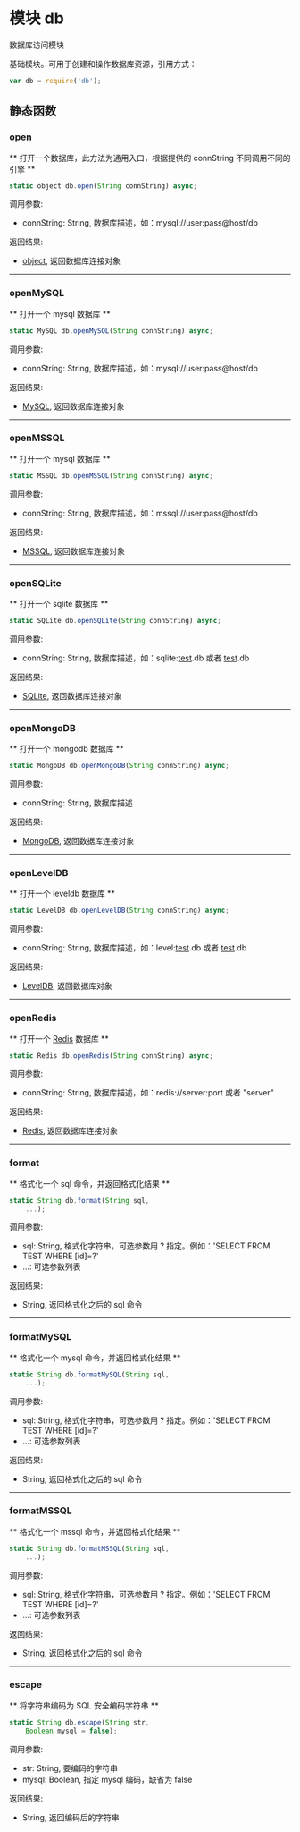 # 模块 db
数据库访问模块

基础模块。可用于创建和操作数据库资源，引用方式：

```JavaScript
var db = require('db');
```

## 静态函数
        
### open
** 打开一个数据库，此方法为通用入口，根据提供的 connString 不同调用不同的引擎 **

```JavaScript
static object db.open(String connString) async;
```

调用参数:
* connString: String, 数据库描述，如：mysql://user:pass\@host/db

返回结果:
* [object](../../object/ifs/object.md), 返回数据库连接对象

--------------------------
### openMySQL
** 打开一个 mysql 数据库 **

```JavaScript
static MySQL db.openMySQL(String connString) async;
```

调用参数:
* connString: String, 数据库描述，如：mysql://user:pass\@host/db

返回结果:
* [MySQL](../../object/ifs/MySQL.md), 返回数据库连接对象

--------------------------
### openMSSQL
** 打开一个 mysql 数据库 **

```JavaScript
static MSSQL db.openMSSQL(String connString) async;
```

调用参数:
* connString: String, 数据库描述，如：mssql://user:pass\@host/db

返回结果:
* [MSSQL](../../object/ifs/MSSQL.md), 返回数据库连接对象

--------------------------
### openSQLite
** 打开一个 sqlite 数据库 **

```JavaScript
static SQLite db.openSQLite(String connString) async;
```

调用参数:
* connString: String, 数据库描述，如：sqlite:[test](test.md).db 或者 [test](test.md).db

返回结果:
* [SQLite](../../object/ifs/SQLite.md), 返回数据库连接对象

--------------------------
### openMongoDB
** 打开一个 mongodb 数据库 **

```JavaScript
static MongoDB db.openMongoDB(String connString) async;
```

调用参数:
* connString: String, 数据库描述

返回结果:
* [MongoDB](../../object/ifs/MongoDB.md), 返回数据库连接对象

--------------------------
### openLevelDB
** 打开一个 leveldb 数据库 **

```JavaScript
static LevelDB db.openLevelDB(String connString) async;
```

调用参数:
* connString: String, 数据库描述，如：level:[test](test.md).db 或者 [test](test.md).db

返回结果:
* [LevelDB](../../object/ifs/LevelDB.md), 返回数据库对象

--------------------------
### openRedis
** 打开一个 [Redis](../../object/ifs/Redis.md) 数据库 **

```JavaScript
static Redis db.openRedis(String connString) async;
```

调用参数:
* connString: String, 数据库描述，如：redis://server:port 或者 "server"

返回结果:
* [Redis](../../object/ifs/Redis.md), 返回数据库连接对象

--------------------------
### format
** 格式化一个 sql 命令，并返回格式化结果 **

```JavaScript
static String db.format(String sql,
    ...);
```

调用参数:
* sql: String, 格式化字符串，可选参数用 ? 指定。例如：'SELECT FROM TEST WHERE [id]=?'
* ...: 可选参数列表

返回结果:
* String, 返回格式化之后的 sql 命令

--------------------------
### formatMySQL
** 格式化一个 mysql 命令，并返回格式化结果 **

```JavaScript
static String db.formatMySQL(String sql,
    ...);
```

调用参数:
* sql: String, 格式化字符串，可选参数用 ? 指定。例如：'SELECT FROM TEST WHERE [id]=?'
* ...: 可选参数列表

返回结果:
* String, 返回格式化之后的 sql 命令

--------------------------
### formatMSSQL
** 格式化一个 mssql 命令，并返回格式化结果 **

```JavaScript
static String db.formatMSSQL(String sql,
    ...);
```

调用参数:
* sql: String, 格式化字符串，可选参数用 ? 指定。例如：'SELECT FROM TEST WHERE [id]=?'
* ...: 可选参数列表

返回结果:
* String, 返回格式化之后的 sql 命令

--------------------------
### escape
** 将字符串编码为 SQL 安全编码字符串 **

```JavaScript
static String db.escape(String str,
    Boolean mysql = false);
```

调用参数:
* str: String, 要编码的字符串
* mysql: Boolean, 指定 mysql 编码，缺省为 false

返回结果:
* String, 返回编码后的字符串

